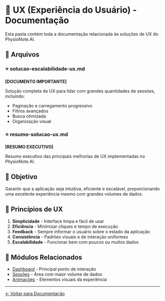 # 🎯 UX (Experiência do Usuário) - Documentação

Esta pasta contém toda a documentação relacionada às soluções de UX do PhysioNote.AI.

## 📄 Arquivos

### ⭐ solucao-escalabilidade-ux.md
**[DOCUMENTO IMPORTANTE]**

Solução completa de UX para lidar com grandes quantidades de sessões, incluindo:
- Paginação e carregamento progressivo
- Filtros avançados
- Busca otimizada
- Organização visual

### ⭐ resumo-solucao-ux.md
**[RESUMO EXECUTIVO]**

Resumo executivo das principais melhorias de UX implementadas no PhysioNote.AI.

## 🎯 Objetivo

Garantir que a aplicação seja intuitiva, eficiente e escalável, proporcionando uma excelente experiência mesmo com grandes volumes de dados.

## 🔑 Princípios de UX

1. **Simplicidade** - Interface limpa e fácil de usar
2. **Eficiência** - Minimizar cliques e tempo de execução
3. **Feedback** - Sempre informar o usuário sobre o estado da aplicação
4. **Consistência** - Padrões visuais e de interação uniformes
5. **Escalabilidade** - Funcionar bem com poucos ou muitos dados

## 🔗 Módulos Relacionados

- [Dashboard](../dashboard/) - Principal ponto de interação
- [Sessões](../sessoes/) - Área com maior volume de dados
- [Animações](../animacoes/) - Elementos visuais da experiência

---
[← Voltar para Documentação](../README.md)
